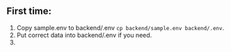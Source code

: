 ## First time:

1. Copy sample.env to backend/.env ``` cp backend/sample.env backend/.env ```.
2. Put correct data into backend/.env if you need.
3. 